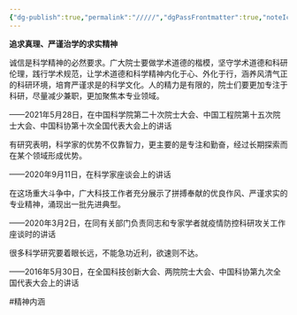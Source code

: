 ```yaml
---
{"dg-publish":true,"permalink":"/////","dgPassFrontmatter":true,"noteIcon":"","created":"2024-06-12T14:29:55.946+08:00","updated":"2024-06-14T22:31:35.509+08:00"}
---
```



**追求真理、严谨治学的求实精神**

诚信是科学精神的必然要求。广大院士要做学术道德的楷模，坚守学术道德和科研伦理，践行学术规范，让学术道德和科学精神内化于心、外化于行，涵养风清气正的科研环境，培育严谨求是的科学文化。人的精力是有限的，院士们要更加专注于科研，尽量减少兼职，更加聚焦本专业领域。

——2021年5月28日，在中国科学院第二十次院士大会、中国工程院第十五次院士大会、中国科协第十次全国代表大会上的讲话

有研究表明，科学家的优势不仅靠智力，更主要的是专注和勤奋，经过长期探索而在某个领域形成优势。

——2020年9月11日，在科学家座谈会上的讲话

在这场重大斗争中，广大科技工作者充分展示了拼搏奉献的优良作风、严谨求实的专业精神，涌现出一批先进典型。

——2020年3月2日，在同有关部门负责同志和专家学者就疫情防控科研攻关工作座谈时的讲话

很多科学研究要着眼长远，不能急功近利，欲速则不达。

——2016年5月30日，在全国科技创新大会、两院院士大会、中国科协第九次全国代表大会上的讲话


#精神内涵